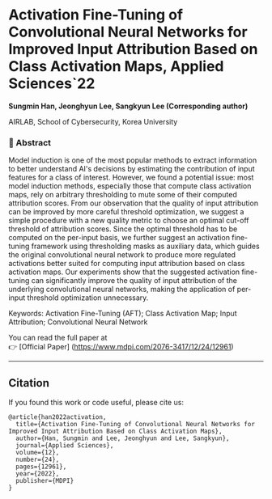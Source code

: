 # Activation Fine-Tuning of Convolutional Neural Networks for Improved Input Attribution Based on Class Activation Maps, Applied Sciences`22
**Sungmin Han, Jeonghyun Lee, Sangkyun Lee (Corresponding author)**  

AIRLAB, School of Cybersecurity, Korea University

### 📄 Abstract

Model induction is one of the most popular methods to extract information to better understand AI's decisions by estimating the contribution of input features for a class of interest. However, we found a potential issue: most model induction methods, especially those that compute class activation maps, rely on arbitrary thresholding to mute some of their computed attribution scores. From our observation that the quality of input attribution can be improved by more careful threshold optimization, we suggest a simple procedure with a new quality metric to choose an optimal cut-off threshold of attribution scores. Since the optimal threshold has to be computed on the per-input basis, we further suggest an activation fine-tuning framework using thresholding masks as auxiliary data, which guides the original convolutional neural network to produce more regulated activations better suited for computing input attribution based on class activation maps. Our experiments show that the suggested activation fine-tuning can significantly improve the quality of input attribution of the underlying convolutional neural networks, making the application of per-input threshold optimization unnecessary.

Keywords: Activation Fine-Tuning (AFT); Class Activation Map; Input Attribution; Convolutional Neural Network

You can read the full paper at  
👉 [Official Paper] (https://www.mdpi.com/2076-3417/12/24/12961)

---

## Citation

If you found this work or code useful, please cite us:

```
@article{han2022activation,
  title={Activation Fine-Tuning of Convolutional Neural Networks for Improved Input Attribution Based on Class Activation Maps},
  author={Han, Sungmin and Lee, Jeonghyun and Lee, Sangkyun},
  journal={Applied Sciences},
  volume={12},
  number={24},
  pages={12961},
  year={2022},
  publisher={MDPI}
}
```
